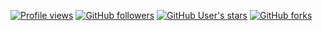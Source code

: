 [![Profile views](https://komarev.com/ghpvc/?username=TopSoftdeveloper&label=Profile+views&color=blue&style=flat&abbreviated=0)](#)
[![GitHub followers](https://img.shields.io/github/followers/TopSoftdeveloper?style=flat)](#)
[![GitHub User's stars](https://img.shields.io/github/stars/TopSoftdeveloper?style=flat)](#)
[![GitHub forks](https://img.shields.io/github/forks/TopSoftdeveloper/TopSoftdeveloper?style=flat)](#)
